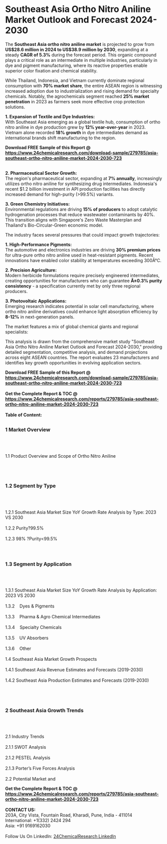 <h1>Southeast Asia Ortho Nitro Aniline Market Outlook and Forecast 2024-2030</h1><p>The <strong>Southeast Asia ortho nitro aniline market</strong> is projected to grow from <strong>US$28.6 million in 2024 to US$38.9 million by 2030</strong>, expanding at a steady <strong>CAGR of 5.3%</strong> during the forecast period. This organic compound plays a critical role as an intermediate in multiple industries, particularly in dye and pigment manufacturing, where its reactive properties enable superior color fixation and chemical stability.</p><p>While Thailand, Indonesia, and Vietnam currently dominate regional consumption with <strong>70% market share</strong>, the entire ASEAN region is witnessing increased adoption due to industrialization and rising demand for specialty chemicals. Notably, the agrochemicals segment reached <strong>25% market penetration</strong> in 2023 as farmers seek more effective crop protection solutions.</p><p><strong>1. Expansion of Textile and Dye Industries:</strong><br>
With Southeast Asia emerging as a global textile hub, consumption of ortho nitro aniline in dye production grew by <strong>12% year-over-year</strong> in 2023. Vietnam alone recorded <strong>18% growth</strong> in dye intermediates demand as international brands shift manufacturing to the region.</p><div><b>Download FREE Sample of this Report @ 
            <a href="https://www.24chemicalresearch.com/download-sample/279785/asia-southeast-ortho-nitro-aniline-market-2024-2030-723">
            https://www.24chemicalresearch.com/download-sample/279785/asia-southeast-ortho-nitro-aniline-market-2024-2030-723</a></b></div><br><p><strong>2. Pharmaceutical Sector Growth:</strong><br>
The region's pharmaceutical sector, expanding at <strong>7% annually</strong>, increasingly utilizes ortho nitro aniline for synthesizing drug intermediates. Indonesia's recent $1.2 billion investment in API production facilities has directly increased demand for high-purity (&gt;99.5%) variants.</p><p><strong>3. Green Chemistry Initiatives:</strong><br>
Environmental regulations are driving <strong>15% of producers</strong> to adopt catalytic hydrogenation processes that reduce wastewater contaminants by 40%. This transition aligns with Singapore's Zero Waste Masterplan and Thailand's Bio-Circular-Green economic model.</p><p>The industry faces several pressures that could impact growth trajectories:</p><p><strong>1. High-Performance Pigments:</strong><br>
The automotive and electronics industries are driving <strong>30% premium prices</strong> for ultra-pure ortho nitro aniline used in heat-resistant pigments. Recent innovations have enabled color stability at temperatures exceeding 300Â°C.</p><p><strong>2. Precision Agriculture:</strong><br>
Modern herbicide formulations require precisely engineered intermediates, creating opportunities for manufacturers who can guarantee <strong>Â±0.3% purity consistency</strong> - a specification currently met by only three regional producers.</p><p><strong>3. Photovoltaic Applications:</strong><br>
Emerging research indicates potential in solar cell manufacturing, where ortho nitro aniline derivatives could enhance light absorption efficiency by <strong>8-12%</strong> in next-generation panels.</p><p>The market features a mix of global chemical giants and regional specialists:</p><p>This analysis is drawn from the comprehensive market study "Southeast Asia Ortho Nitro Aniline Market Outlook and Forecast 2024-2030," providing detailed segmentation, competitive analysis, and demand projections across eight ASEAN countries. The report evaluates 23 manufacturers and identifies key growth opportunities in evolving application sectors.</p><div><b>Download FREE Sample of this Report @ 
            <a href="https://www.24chemicalresearch.com/download-sample/279785/asia-southeast-ortho-nitro-aniline-market-2024-2030-723">
            https://www.24chemicalresearch.com/download-sample/279785/asia-southeast-ortho-nitro-aniline-market-2024-2030-723</a></b></div><br><div><b>Get the Complete Report & TOC @ 
            <a href="https://www.24chemicalresearch.com/reports/279785/asia-southeast-ortho-nitro-aniline-market-2024-2030-723">
            https://www.24chemicalresearch.com/reports/279785/asia-southeast-ortho-nitro-aniline-market-2024-2030-723</a></b></div><br>
            <b>Table of Content:</b><p><h2><span style="font-size:16px"><strong>1 Market Overview&nbsp;&nbsp; &nbsp;</strong></span></h2><br />
<br />
<p>1.1 Product Overview and Scope of Ortho Nitro Aniline&nbsp;</p><br />
<br />
<h2><strong><span style="font-size:16px">1.2 Segment by Type&nbsp;&nbsp; &nbsp;</span></strong></h2><br />
<br />
<p>1.2.1 Southeast Asia Market Size YoY Growth Rate Analysis by Type: 2023 VS 2030&nbsp;&nbsp; &nbsp;<br /><br />
1.2.2 Purity?99.5%&nbsp;&nbsp; &nbsp;<br /><br />
1.2.3 98% ?Purity<99.5%<br /><br />
<br />
<h2><span style="font-size:16px"><strong>1.3 Segment by Application&nbsp;&nbsp;</strong></span></h2><br />
<br />
<p>1.3.1 Southeast Asia Market Size YoY Growth Rate Analysis by Application: 2023 VS 2030&nbsp;&nbsp; &nbsp;<br /><br />
1.3.2&nbsp;&nbsp; &nbsp;Dyes & Pigments<br /><br />
1.3.3&nbsp;&nbsp; &nbsp;Pharma & Agro Chemical Intermediates<br /><br />
1.3.4&nbsp;&nbsp; &nbsp;Specialty Chemicals<br /><br />
1.3.5&nbsp;&nbsp; &nbsp;UV Absorbers<br /><br />
1.3.6&nbsp;&nbsp; &nbsp;Other<br /><br />
1.4 Southeast Asia Market Growth Prospects&nbsp;&nbsp; &nbsp;<br /><br />
1.4.1 Southeast Asia Revenue Estimates and Forecasts (2019-2030)&nbsp;&nbsp; &nbsp;<br /><br />
1.4.2 Southeast Asia Production Estimates and Forecasts (2019-2030)&nbsp;&nbsp;</p><br />
<br />
<h2><span style="font-size:16px"><strong>2 Southeast Asia Growth Trends&nbsp;&nbsp; &nbsp;</strong></span></h2><br />
<br />
<p>2.1 Industry Trends&nbsp;&nbsp; &nbsp;<br /><br />
2.1.1 SWOT Analysis&nbsp;&nbsp; &nbsp;<br /><br />
2.1.2 PESTEL Analysis&nbsp;&nbsp; &nbsp;<br /><br />
2.1.3 Porter&rsquo;s Five Forces Analysis&nbsp;&nbsp; &nbsp;<br /><br />
2.2 Potential Market and </p><div><b>Get the Complete Report & TOC @ 
            <a href="https://www.24chemicalresearch.com/reports/279785/asia-southeast-ortho-nitro-aniline-market-2024-2030-723">
            https://www.24chemicalresearch.com/reports/279785/asia-southeast-ortho-nitro-aniline-market-2024-2030-723</a></b></div><br><b>CONTACT US:</b><br>
            203A, City Vista, Fountain Road, Kharadi, Pune, India - 411014<br>
            International: +1(332) 2424 294<br>
            Asia: +91 9169162030 <br><br>
            Follow Us On LinkedIn: <a href="https://www.linkedin.com/company/24chemicalresearch/">24ChemicalResearch LinkedIn</a>